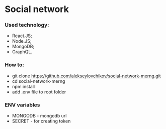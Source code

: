 # Social network

### Used technology:
- React.JS;
- Node.JS;
- MongoDB;
- GraphQL.

### How to:
- git clone https://github.com/alekseylovchikov/social-network-merng.git
- cd social-network-merng
- npm install
- add .env file to root folder
  
### ENV variables
- MONGODB - mongodb url
- SECRET - for creating token